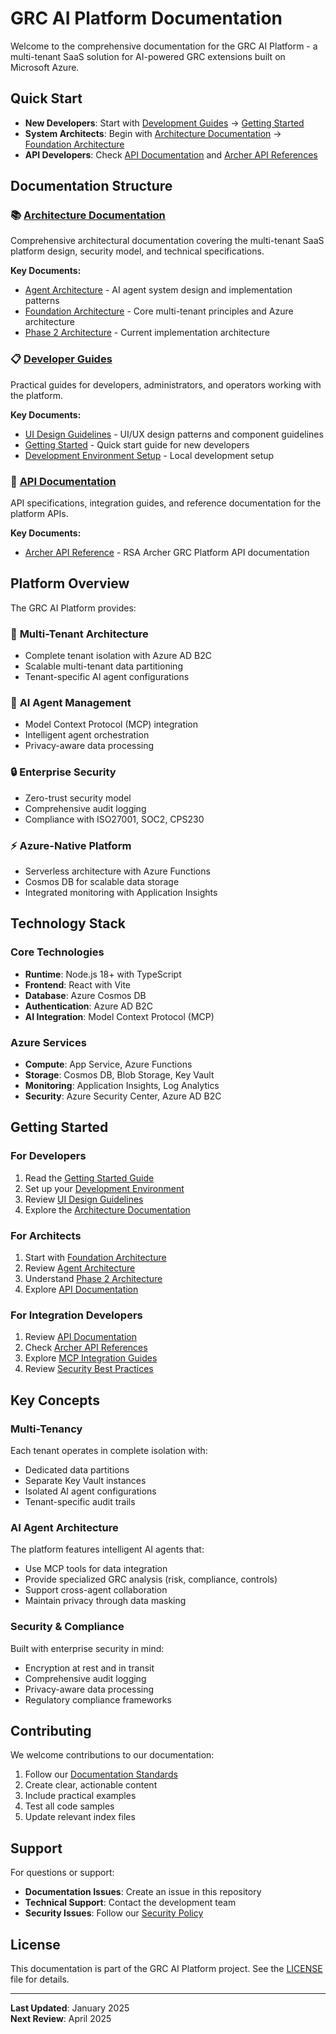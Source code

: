 # GRC AI Platform Documentation

Welcome to the comprehensive documentation for the GRC AI Platform - a multi-tenant SaaS solution for AI-powered GRC extensions built on Microsoft Azure.

## Quick Start

- **New Developers**: Start with [Development Guides](./guides/README.md) → [Getting Started](./guides/getting-started.md)
- **System Architects**: Begin with [Architecture Documentation](./architecture/README.md) → [Foundation Architecture](./architecture/01-foundation.md)
- **API Developers**: Check [API Documentation](./api/README.md) and [Archer API References](./Archer%20API%20References/archer-api-reference.md)

## Documentation Structure

### 📚 [Architecture Documentation](./architecture/README.md)
Comprehensive architectural documentation covering the multi-tenant SaaS platform design, security model, and technical specifications.

**Key Documents:**
- [Agent Architecture](./architecture/agent-architecture.md) - AI agent system design and implementation patterns
- [Foundation Architecture](./architecture/01-foundation.md) - Core multi-tenant principles and Azure architecture
- [Phase 2 Architecture](./architecture/phase2-architecture.md) - Current implementation architecture

### 📋 [Developer Guides](./guides/README.md)
Practical guides for developers, administrators, and operators working with the platform.

**Key Documents:**
- [UI Design Guidelines](./guides/ui-design-guidelines.md) - UI/UX design patterns and component guidelines
- [Getting Started](./guides/getting-started.md) - Quick start guide for new developers
- [Development Environment Setup](./guides/development-setup.md) - Local development setup

### 🔌 [API Documentation](./api/README.md)
API specifications, integration guides, and reference documentation for the platform APIs.

**Key Documents:**
- [Archer API Reference](./Archer%20API%20References/archer-api-reference.md) - RSA Archer GRC Platform API documentation

## Platform Overview

The GRC AI Platform provides:

### 🏢 **Multi-Tenant Architecture**
- Complete tenant isolation with Azure AD B2C
- Scalable multi-tenant data partitioning
- Tenant-specific AI agent configurations

### 🤖 **AI Agent Management**
- Model Context Protocol (MCP) integration
- Intelligent agent orchestration
- Privacy-aware data processing

### 🔒 **Enterprise Security**
- Zero-trust security model
- Comprehensive audit logging
- Compliance with ISO27001, SOC2, CPS230

### ⚡ **Azure-Native Platform**
- Serverless architecture with Azure Functions
- Cosmos DB for scalable data storage
- Integrated monitoring with Application Insights

## Technology Stack

### Core Technologies
- **Runtime**: Node.js 18+ with TypeScript
- **Frontend**: React with Vite
- **Database**: Azure Cosmos DB
- **Authentication**: Azure AD B2C
- **AI Integration**: Model Context Protocol (MCP)

### Azure Services
- **Compute**: App Service, Azure Functions
- **Storage**: Cosmos DB, Blob Storage, Key Vault
- **Monitoring**: Application Insights, Log Analytics
- **Security**: Azure Security Center, Azure AD B2C

## Getting Started

### For Developers
1. Read the [Getting Started Guide](./guides/getting-started.md)
2. Set up your [Development Environment](./guides/development-setup.md)
3. Review [UI Design Guidelines](./guides/ui-design-guidelines.md)
4. Explore the [Architecture Documentation](./architecture/README.md)

### For Architects
1. Start with [Foundation Architecture](./architecture/01-foundation.md)
2. Review [Agent Architecture](./architecture/agent-architecture.md)
3. Understand [Phase 2 Architecture](./architecture/phase2-architecture.md)
4. Explore [API Documentation](./api/README.md)

### For Integration Developers
1. Review [API Documentation](./api/README.md)
2. Check [Archer API References](./Archer%20API%20References/archer-api-reference.md)
3. Explore [MCP Integration Guides](./guides/mcp-integration.md)
4. Review [Security Best Practices](./guides/security-best-practices.md)

## Key Concepts

### Multi-Tenancy
Each tenant operates in complete isolation with:
- Dedicated data partitions
- Separate Key Vault instances
- Isolated AI agent configurations
- Tenant-specific audit trails

### AI Agent Architecture
The platform features intelligent AI agents that:
- Use MCP tools for data integration
- Provide specialized GRC analysis (risk, compliance, controls)
- Support cross-agent collaboration
- Maintain privacy through data masking

### Security & Compliance
Built with enterprise security in mind:
- Encryption at rest and in transit
- Comprehensive audit logging
- Privacy-aware data processing
- Regulatory compliance frameworks

## Contributing

We welcome contributions to our documentation:

1. Follow our [Documentation Standards](./guides/documentation-standards.md)
2. Create clear, actionable content
3. Include practical examples
4. Test all code samples
5. Update relevant index files

## Support

For questions or support:
- **Documentation Issues**: Create an issue in this repository
- **Technical Support**: Contact the development team
- **Security Issues**: Follow our [Security Policy](../SECURITY.md)

## License

This documentation is part of the GRC AI Platform project. See the [LICENSE](../LICENSE) file for details.

---

**Last Updated**: January 2025  
**Next Review**: April 2025